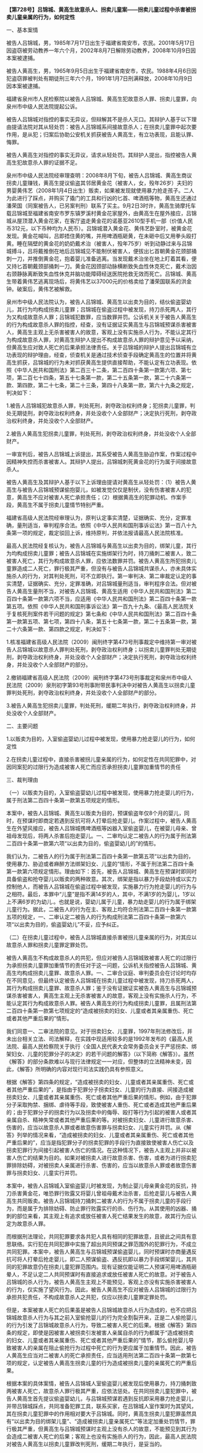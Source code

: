 **【第728号】吕锦城、黄高生故意杀人、拐卖儿童案——拐卖儿童过程中杀害被拐卖儿童亲属的行为，如何定性**

一、基本案情

被告人吕锦城，男，1985年7月17日出生于福建省南安市，农民。2001年5月17日因盗窃被劳动教养一年六个月，2002年8月7日解除劳动教养，2008年10月9日因本案被逮捕。

被告人黄高生，男，1965年9月5日出生于福建省南安市，农民。1988年4月6日因犯盗窃罪被判处有期徒刑三年六个月，1991年1月7日刑满释放，2008年10月9日因本案被逮捕。

福建省泉州市人民检察院以被告人吕锦城、黄高生犯故意杀人罪、拐卖儿童罪，向泉州市中级人民法院提起公诉。

被告人吕锦城对指控的事实无异议，但辩解其不是杀人灭口。其辩护人基于以下理由提请法院对其从轻处罚：被告人吕锦城系间接故意杀人；在拐卖儿童罪中起次要作用，是从犯；归案后协助公安机关抓获被告人黄高生，有立功表现，且能认罪、悔罪。

被告人黄高生对指控的事实无异议，请求从轻处罚。其辩护人提出，指控被告人黄高生犯故意杀人罪的证据不足。

泉州市中级人民法院经审理查明：2008年8月下旬，被告人吕锦城、黄高生商议拐卖儿童赚钱，黄高生提议偷盗其邻居黄金花（被害人，女，殁年26岁）夫妇的男婴黄伟艺（2008年1月4日出生）贩卖，如果被发现就使用暴力抢走孩子。二人为此进行了踩点，并购买了撬门的工具和行凶的匕首、啤酒瓶等物，黄高生还通过潘荣国（同案被告人，已另案判刑）联系了买主。9月2日3时许，黄高生骑摩托车载吕锦城至福建省南安市罗东镇罗溪村黄金花家屋外，由黄高生在屋外接应，吕锦城从屋顶潜入黄金花家，在客厅盗走黄金花的诺基亚2610型手机一部（价值人民币312元，以下币种均为人民币）。吕锦城潜入黄金花、黄伟艺卧室时，被黄金花发现。黄金花喊叫，吕即捂住黄的嘴，并用啤酒瓶砸黄，在未砸中后又用拳头殴打黄。睡在隔壁的黄金花的奶奶戴术治（被害人，殁年75岁）听到动静过来与吕锦城搏斗，吕将戴推倒在地后吕锦城见不能制伏被害人，便拔出匕首朝黄金花颈部捅刺一刀，并推倒黄金花，抱着婴儿准备逃离。当发现戴术治坐在地上盯着其看，便又持匕首朝戴颈部捅刺一刀。黄金花因颈部动脉横断致失血性休克死亡，戴术治因右颈静脉离断致失血性休克并脑功能障碍经送医院抢救无效而死亡。吕锦城、黄高生带着黄伟艺逃离现场后，将黄伟艺以37000元的价格卖给了潘荣国联系的洪金钟。破案后，黄伟艺被解救。

泉州市中级人民法院认为，被告人吕锦城、黄高生以出卖为目的，结伙偷盗婴幼儿，其行为均构成拐卖儿童罪；吕锦城在偷盗过程中被发现，持刀杀死两人，其行为又构成故意杀人罪；吕锦城犯数罪，应当数罪并罚。公诉机关关于被告人黄高生的行为构成故意杀人罪的指控，经查，没有证据证实黄高生与吕锦城预谋杀害被害人，黄高生主观上无杀害被害人的故意，客观上没有实施杀人行为，不能认定其行为构成故意杀人罪，对黄高生辩护人提出不构成故意杀人罪的辩护意见予以采纳，但黄高生应对致人死亡的后果承担法律责任。关于吕锦城的辩护人提出吕锦城有立功表现的辩护理由，经查，侦查机关是通过技术侦查手段确定黄高生的位置并将黄高生抓获，吕锦城的行为未对抓获黄高生提供直接帮助，不能认定有立功表现。依照《中华人民共和国刑法》第二百三十二条，第二百四十条第一款第六项、第七项，第二百七十四条，第五十七条第一款，第二十五条第一款，第二十六条第一款、第四款，第二十七条，第二十三条，第四十八条第一款，第六十九条之规定，判决如下：

1.被告人吕锦城犯故意杀人罪，判处死刑，剥夺政治权利终身；犯拐卖儿童罪，判处无期徒刑，剥夺政治权利终身，并处没收个人全部财产；决定执行死刑，剥夺政治权利终身，并处没收个人全部财产。

2.被告人黄高生犯拐卖儿童罪，判处死刑，剥夺政治权利终身，并处没收个人全部财产。

一审宣判后，被告人吕锦城上诉提出，其系受被告人黄高生胁迫作案，作案过程中因精神失控而杀害被害人。其辩护人提出，吕锦城刺死黄金花的行为属于间接故意杀人。

被告人黄高生及其辩护人基于以下上诉理由提请对黄高生从轻处罚：（1）被告人黄高生与被告人吕锦城预谋偷抱婴儿，如被发觉仅仅是制伏，没有伤害被害人的犯意，黄高生不应对被害人死亡承担责任；（2）根据黄高生的犯罪动机、作案手段，黄高生不属于拐卖儿童情节特别严重。

福建省高级人民法院经审理认为，原判认定事实清楚，证据确实、充分，定罪准确，量刑适当，审判程序合法。依照《中华人民共和国刑事诉讼法》第一百八十九条第一项的规定，裁定驳回上诉，维持原判，并依法报请最高人民法院核准。

最高人民法院经复核认为，被告人吕锦城与黄高生以出卖为目的，绑架儿童，其行为均构成拐卖儿童罪；被告人吕锦城在实施绑架行为时，持刀捅刺二被害人，致二被害人死亡，其行为构成故意杀人罪，应依法数罪并罚。被告人黄高生所犯拐卖儿童罪造成二人死亡，罪行极其严重，但没有与被告人吕锦城共谋杀人，亦未具体实施杀人的行为，对其判处死刑，可不立即执行。第一审判决、第二审裁定认定的事实清楚，证据确实、充分，定罪准确，对吕锦城量刑适当，审判程序合法。但对被告人黄高生量刑不当，对被告人吕锦城、黄高生适用《中华人民共和国刑法》第二百四十条第一款第六项不当，应适用《中华人民共和国刑法》第二百四十条第一款第五项。依照《中华人民共和国刑事诉讼法》第一百九十九条、《最高人民法院关于复核死刑案件若干问题的规定》第七条和《中华人民共和国刑法》第二百四十条第一款第五项、第七项，第四十八条，第五十七条第一款，第二十五条第一款，第二十六条第一款、第四款之规定，判决如下：

1.核准福建省高级人民法院（2009）闽刑终字第473号刑事裁定中维持第一审对被告人吕锦城以故意杀人罪判处死刑，剥夺政治权利终身；以拐卖儿童罪判处无期徒刑，剥夺政治权利终身，并处没收个人全部财产；决定执行死刑，剥夺政治权利终身，并处没收个人全部财产的部分。

2.撤销福建省高级人民法院（2009）闽刑终字第473号刑事裁定和泉州市中级人民法院（2009）泉刑初字第93号刑事附带民事判决中对被告人黄高生以拐卖儿童罪判处死刑，剥夺政治权利终身，并处没收个人全部财产的部分。

3.被告人黄高生犯拐卖儿童罪，判处死刑，缓期二年执行，剥夺政治权利终身，并处没收个人全部财产。

二、主要问题

1.以贩卖为目的，入室偷盗婴幼儿过程中被发现，使用暴力抢走婴儿的行为，如何定性

2.在拐卖儿童过程中，直接杀害被拐儿童亲属的行为，如何定性在共同犯罪中，对因同案犯的过限行为造成被害人死亡而应否承担拐卖儿童罪加重情节的责任

三、裁判理由

（一）以贩卖为目的，入室偷盗婴幼儿过程中被发现，使用暴力抢走婴儿的行为，属于刑法第二百四十条第一款第五项规定的情形。

本案中，被告人吕锦城、黄高生以贩卖为目的，预谋偷盗年仅8个月的婴儿，同时，在预谋时即商定若遇到反抗可将人打晕后抢走婴儿。作案过程中，被告人黄高生在外望风接应，被告人吕锦城携啤酒瓶等凶器入室偷盗婴儿，在被婴儿母亲、曾祖母发现后，将两人杀害后抱走婴儿。一、二审均认定二被告人的行为属于刑法第二百四十条第一款第六项“以出卖为目的，偷盗婴幼儿的”的情形。

我们认为，二被告人的行为属于刑法第二百四十条第一款第五项“以出卖为目的，使用暴力、胁迫或者麻醉方法绑架妇女、儿童的”情形，不属于刑法第二百四十条第一款第六项规定情形。理由如下：首先，被告人吕锦城、黄高生在预谋时即同时具备偷盗和抢夺婴儿以贩卖的两种故意。其次，绑架是指以暴力手段劫持或以实力控制他人，而被告人吕锦城在偷盗过程中被发现，实施暴力行为抢走婴儿的行为与之相符。最后，本罪中“儿童”是指不满14岁的人，其中，不满1岁的为婴儿，1岁以上不满6岁的为幼儿.。也就是说，婴幼儿属于儿童，暴力劫走婴儿的行为属于绑架儿童行为。据此，二被告人的行为在主、客观上均符合刑法第二百四十条第一款第五项的规定，一、二审认定二被告人的行为构成刑法第二百四十条第一款第六项“以出卖为目的，偷盗婴幼儿”不妥，应予纠正。

（二）在拐卖儿童过程中，被告人吕锦城直接杀害被拐儿童亲属的行为，对其应以故意杀人罪和拐卖儿童罪定罪处罚。

被告人黄高生不构成故意杀人的共犯，但应对被告人吕锦城致被害人死亡的过限行为承担拐卖儿童罪加重情节的责任对于这一问题，公诉机关指控被告人吕锦城、黄高生均构成拐卖儿童罪、故意杀人罪。一、二审合议庭、审判委员会在讨论时均存在不同意见，但最终认定被告人吕锦城在拐卖儿童过程中被发现，持刀杀死两人，其行为构成拐卖儿童罪、故意杀人罪；鉴于没有证据证实被告人黄高生与吕锦城预谋杀害被害人，黄高生主观上无杀害被害人的故意，客观上没有实施杀人行为，不能认定其行为构成故意杀人罪。被告人黄高生的行为构成拐卖儿童罪，且属刑法第二百四十条第一款第七项规定的“造成被拐卖的妇女、儿童或者其亲属重伤、死亡或者其他严重后果的”情形。

我们同意一、二审法院的意见。对于拐卖妇女、儿童罪，1997年刑法修改后，并未出台相关立法、司法解释，在实践中现适用较多的是1992年发布的《最高人民法院、最高人民检察院关于执行〈全国人民代表大会常务委员会关于严惩拐卖、绑架妇女、儿童的犯罪分子的决定〉的若干问题的解答》（以下简称《解答》）。虽然《解答》的部分条款难以与现行法律规定一一对应，但整体的立法精神未变，因此，《解答》所明确的内容对现行司法实践仍具有参照意义。

根据《解答》第四条的规定，“造成被拐卖的妇女、儿童或者其亲属重伤、死亡或者其他严重后果的”，是指由于犯罪分子拐卖妇女、儿童的行为直接、间接造成被拐卖妇女、儿童或者其亲属重伤、死亡或者其他严重后果的情形。例如，由于犯罪分子采取拘禁、捆绑、虐待等手段，致使被害人重伤、死亡或者造成其他严重后果的；由于犯罪分子的拐卖行为以及拐卖中的侮辱、殴打等行为引起的被害人或者其亲属自杀、精神失常或者其他严重后果的等。对被拐卖妇女、儿童进行故意杀害、伤害的，应当以故意杀人罪或者故意伤害罪与拐卖妇女、儿童实行并罚。从《解答》列举的情况来看，“造成被拐卖的妇女、儿童或者其亲属重伤、死亡或者其他严重后果的”，应当是指犯罪分子的拐卖犯罪的手段行为直接致使被害人伤亡以及拐卖犯罪行为间接引起被害人伤亡的情况。在这种情况下，被告人主观上并非以被害人伤亡的结果为目的。如果对被拐卖人进行故意杀害、伤害，或者为进行拐卖犯罪排除妨碍，对被拐卖人亲属进行杀害、伤害的，应当以故意杀人罪或者故意伤害罪与拐卖妇女、儿童实行并罚。

本案中，被告人吕锦城入室偷盗婴儿时被发现，为制止婴儿母亲黄金花的反抗，持刀杀害黄金花，唯恐罪行败露又将婴儿曾祖母戴术治杀害，后抢走婴儿与被告人黄高生共同贩卖。被告人吕锦城持刀捅刺二被害人的行为不属于拐卖儿童的手段行为，而是属于为排除妨碍、防止罪行败露实行的杀、伤行为。从其使用的凶器、捅刺的部位来看，其主观上有追求或放任被害人死亡结果发生的故意，故其行为应认定为故意杀人罪。

而根据刑法理论，共同犯罪要求各共犯人具有相同的犯罪故意，且彼此之间具有意思联络。实行犯在共同犯罪中实施了超出共同预谋之罪范围外的犯罪行为，不成立共同犯罪。本案中，被告人黄高生与吕锦城预谋偷盗婴儿，同时预谋时亦商量遇反抗可将人打晕后抢走婴儿，即二人预谋偷盗、遇反抗即以暴力手段绑架婴儿，其共同的犯罪故意仍在拐卖儿童犯罪范围内。现有证据仅能证明二人预谋可用啤酒瓶砸晕人，不足认定二人共同预谋时有直接追求或放任被害人死亡的故意。对于被告人吕锦城的杀人行为，被告人黄高生主观上不能预见，客观上亦没有实施杀害被害人的行为，仅实施了望风行为。因此，被告人黄高生不应对被告人吕锦城的过限行为承担共犯责任，不构成故意杀人之共犯，仅应以拐卖儿童罪定罪处罚。

但是，本案被害人死亡的后果虽是被告人吕锦城故意杀人行为造成的，也不应把吕锦城故意杀人行为与其之前入室偷抢婴儿的行为完全割裂开来，正是二人偷抢婴儿的行为引发了吕锦城故意杀人行为，导致二被害人死亡的后果。根据《解答》第四条的规定，即使是因被害人被拐卖引发被害人亲属自杀的行为都属于“造成被拐卖的妇女、儿童或者其亲属重伤、死亡或者其他严重后果的”情节，那么偷抢婴儿导致被害人的亲属在阻止偷抢行为过程中死亡的行为更应属于加重情节。因此，被告人黄高生应当对二被害人的死亡承担责任，应当适用刑法第二百四十条第一款第七项的规定，认定被告人黄高生拐卖儿童的行为造成被拐卖儿童的亲属死亡的严重后果。

根据本案的具体案情，被告人吕锦城人室偷盗婴儿被发现后使用暴力，持刀捅刺致两被害人死亡，故意杀人罪行极其严重，应依法惩处。在共同拐卖儿童犯罪中，被告人黄高生首先提议偷盗婴幼儿，与吕锦城预谋若遇到反抗即采用暴力抢走婴儿，并带吕锦城踩点，共同准备犯罪工具，联系买家，在吕锦城人室作案时为其望风，其在拐卖儿童犯罪中的作用相对要大于吕锦城。同时，黄高生拐卖儿童犯罪虽然具有“以出卖为目的绑架儿童”、“造成被拐卖儿童亲属死亡”等法定加重处罚情节，罪行极其严重，但黄高生与吕锦城预谋时主观上没有杀人的故意，不能预见到其行为会造成二被害人死亡的后果；客观上也没有实施杀人的行为，因此，最高人民法院对被告人黄高生以拐卖儿童罪改判死刑，缓期二年执行，是妥当的。